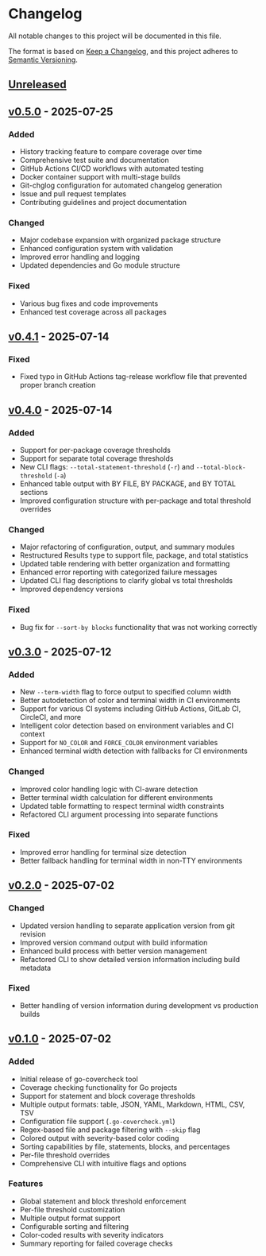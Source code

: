 # Changelog

All notable changes to this project will be documented in this file.

The format is based on [Keep a Changelog](https://keepachangelog.com/en/1.0.0/),
and this project adheres to [Semantic Versioning](https://semver.org/spec/v2.0.0.html).

## [Unreleased]

## [v0.5.0] - 2025-07-25

### Added
- History tracking feature to compare coverage over time
- Comprehensive test suite and documentation
- GitHub Actions CI/CD workflows with automated testing
- Docker container support with multi-stage builds
- Git-chglog configuration for automated changelog generation
- Issue and pull request templates
- Contributing guidelines and project documentation

### Changed
- Major codebase expansion with organized package structure
- Enhanced configuration system with validation
- Improved error handling and logging
- Updated dependencies and Go module structure

### Fixed
- Various bug fixes and code improvements
- Enhanced test coverage across all packages

## [v0.4.1] - 2025-07-14

### Fixed
- Fixed typo in GitHub Actions tag-release workflow file that prevented proper branch creation

## [v0.4.0] - 2025-07-14

### Added
- Support for per-package coverage thresholds
- Support for separate total coverage thresholds
- New CLI flags: `--total-statement-threshold` (`-r`) and `--total-block-threshold` (`-a`)
- Enhanced table output with BY FILE, BY PACKAGE, and BY TOTAL sections
- Improved configuration structure with per-package and total threshold overrides

### Changed
- Major refactoring of configuration, output, and summary modules
- Restructured Results type to support file, package, and total statistics
- Updated table rendering with better organization and formatting
- Enhanced error reporting with categorized failure messages
- Updated CLI flag descriptions to clarify global vs total thresholds
- Improved dependency versions

### Fixed
- Bug fix for `--sort-by blocks` functionality that was not working correctly

## [v0.3.0] - 2025-07-12

### Added
- New `--term-width` flag to force output to specified column width
- Better autodetection of color and terminal width in CI environments
- Support for various CI systems including GitHub Actions, GitLab CI, CircleCI, and more
- Intelligent color detection based on environment variables and CI context
- Support for `NO_COLOR` and `FORCE_COLOR` environment variables
- Enhanced terminal width detection with fallbacks for CI environments

### Changed
- Improved color handling logic with CI-aware detection
- Better terminal width calculation for different environments
- Updated table formatting to respect terminal width constraints
- Refactored CLI argument processing into separate functions

### Fixed
- Improved error handling for terminal size detection
- Better fallback handling for terminal width in non-TTY environments

## [v0.2.0] - 2025-07-02

### Changed
- Updated version handling to separate application version from git revision
- Improved version command output with build information
- Enhanced build process with better version management
- Refactored CLI to show detailed version information including build metadata

### Fixed
- Better handling of version information during development vs production builds

## [v0.1.0] - 2025-07-02

### Added
- Initial release of go-covercheck tool
- Coverage checking functionality for Go projects
- Support for statement and block coverage thresholds
- Multiple output formats: table, JSON, YAML, Markdown, HTML, CSV, TSV
- Configuration file support (`.go-covercheck.yml`)
- Regex-based file and package filtering with `--skip` flag
- Colored output with severity-based color coding
- Sorting capabilities by file, statements, blocks, and percentages
- Per-file threshold overrides
- Comprehensive CLI with intuitive flags and options

### Features
- Global statement and block threshold enforcement
- Per-file threshold customization
- Multiple output format support
- Configurable sorting and filtering
- Color-coded results with severity indicators
- Summary reporting for failed coverage checks

[Unreleased]: https://github.com/mach6/go-covercheck/compare/v0.5.0...HEAD
[v0.5.0]: https://github.com/mach6/go-covercheck/compare/v0.4.1...v0.5.0
[v0.4.1]: https://github.com/mach6/go-covercheck/compare/v0.4.0...v0.4.1
[v0.4.0]: https://github.com/mach6/go-covercheck/compare/v0.3.0...v0.4.0
[v0.3.0]: https://github.com/mach6/go-covercheck/compare/v0.2.0...v0.3.0
[v0.2.0]: https://github.com/mach6/go-covercheck/compare/v0.1.0...v0.2.0
[v0.1.0]: https://github.com/mach6/go-covercheck/releases/tag/v0.1.0

